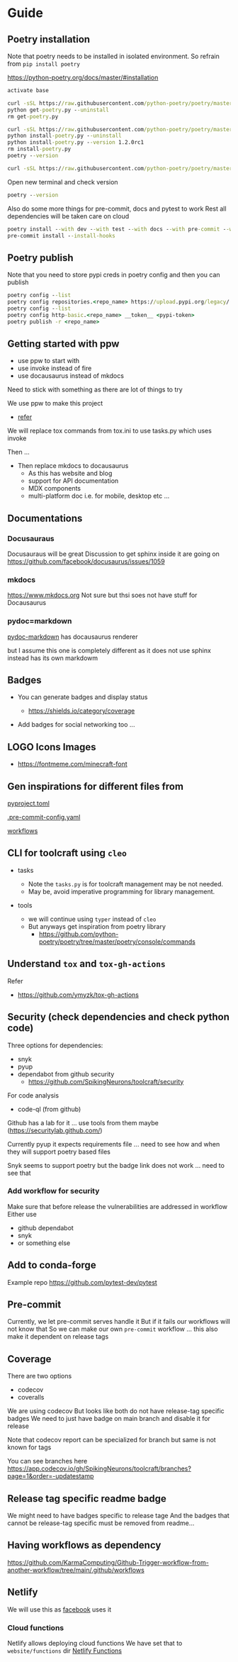 # Guide

## Poetry installation

Note that poetry needs to be installed in isolated environment. So refrain from `pip install poetry`

https://python-poetry.org/docs/master/#installation

```bat
activate base

curl -sSL https://raw.githubusercontent.com/python-poetry/poetry/master/get-poetry.py > get-poetry.py
python get-poetry.py --uninstall
rm get-poetry.py

curl -sSL https://raw.githubusercontent.com/python-poetry/poetry/master/install-poetry.py > install-poetry.py
python install-poetry.py --uninstall
python install-poetry.py --version 1.2.0rc1
rm install-poetry.py
poetry --version

curl -sSL https://raw.githubusercontent.com/python-poetry/poetry/master/install-poetry.py | python - --version 1.2.0rc1
```

Open new terminal and check version

```bat
poetry --version
```

Also do some more things for pre-commit, docs and pytest to work
Rest all dependencies will be taken care on cloud

```bat
poetry install --with dev --with test --with docs --with pre-commit --with build --no-root
pre-commit install --install-hooks
```

## Poetry publish

Note that you need to store pypi creds in poetry config and then you can publish

```bat
poetry config --list
poetry config repositories.<repo_name> https://upload.pypi.org/legacy/
poetry config --list
poetry config http-basic.<repo_name> __token__ <pypi-token>
poetry publish -r <repo_name>
```

## Getting started with ppw

+ use ppw to start with
+ use invoke instead of fire
+ use docausaurus instead of mkdocs

Need to stick with something as there are lot of things to try

We use ppw to make this project
+ [refer](https://zillionare.github.io/cookiecutter-pypackage/tutorial/)

We will replace tox commands from tox.ini to use tasks.py which uses invoke

Then ...
+ Then replace mkdocs to docausaurus
  + As this has website and blog
  + support for API documentation
  + MDX components
  + multi-platform doc i.e. for mobile, desktop etc ...

## Documentations

### Docusauraus
Docusauraus will be great
Discussion to get sphinx inside it are going on
https://github.com/facebook/docusaurus/issues/1059

### mkdocs
https://www.mkdocs.org
Not sure but thsi soes not have stuff for Docausaurus
### pydoc=markdown
[pydoc-markdown](https://niklasrosenstein.github.io/pydoc-markdown/api/pydoc_markdown/renderers/docusaurus/) has docausaurus renderer

but I assume this one is completely different as it does not use sphinx instead has its own markdowm

## Badges

+ You can generate badges and display status
  + https://shields.io/category/coverage

+ Add badges for social networking too ...

## LOGO Icons Images

+ https://fontmeme.com/minecraft-font

## Gen inspirations for different files from

[pyproject.toml](https://github.com/python-poetry/poetry-core/blob/master/pyproject.toml)

[.pre-commit-config.yaml](https://github.com/python-poetry/poetry-core/blob/master/.pre-commit-config.yaml)

[workflows](https://github.com/python-poetry/poetry-core/tree/master/.github/workflows)


## CLI for toolcraft using `cleo`

+ tasks
  + Note the `tasks.py` is for toolcraft management may be not needed.
  + May be, avoid imperative programming for library management.


+ tools
  + we will continue using `typer` instead of `cleo`
  + But anyways get inspiration from poetry library
    + https://github.com/python-poetry/poetry/tree/master/poetry/console/commands

## Understand `tox` and `tox-gh-actions`

Refer
+ https://github.com/ymyzk/tox-gh-actions


## Security (check dependencies and check python code)

Three options for dependencies:
+ snyk
+ pyup
+ dependabot from github security
  + https://github.com/SpikingNeurons/toolcraft/security

For code analysis
+ code-ql (from github)

Github has a lab for it ... use tools from them maybe (https://securitylab.github.com/)

Currently pyup it expects requirements file ... need to see how and when they will support poetry based files

Snyk seems to support poetry but the badge link does not work ... need to see that

### Add workflow for security

Make sure that before release the vulnerabilities are addressed in workflow
Either use
+ github dependabot
+ snyk
+ or something else

## Add to conda-forge
Example repo https://github.com/pytest-dev/pytest


## Pre-commit

Currently, we let pre-commit serves handle it
But if it fails our workflows will not know that
So we can make our own `pre-commit` workflow ... this also make it dependent on release tags

## Coverage

There are two options
+ codecov
+ coveralls

We are using codecov
But looks like both do not have release-tag specific badges
We need to just have badge on main branch and disable it for release

Note that codecov report can be specialized for branch but same is not known for tags

You can see branches here
https://app.codecov.io/gh/SpikingNeurons/toolcraft/branches?page=1&order=-updatestamp


## Release tag specific readme badge

We might need to have badges specific to release tage
And the badges that cannot be release-tag specific must be removed from readme...


## Having workflows as dependency

https://github.com/KarmaComputing/Github-Trigger-workflow-from-another-workflow/tree/main/.github/workflows


## Netlify

We will use this as [facebook](https://github.com/facebook/docusaurus/edit/main/README.md) uses it


### Cloud functions

Netlify allows deploying cloud functions
We have set that to `website/functions` dir
[Netlify Functions](https://docs.netlify.com/functions/build-with-typescript/)
